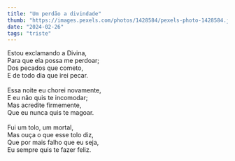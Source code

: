 ```yaml
---
title: "Um perdão a divindade"
thumb: "https://images.pexels.com/photos/1428584/pexels-photo-1428584.jpeg"
date: "2024-02-26"
tags: "triste"
---
```

Estou exclamando a Divina,  
Para que ela possa me perdoar;  
Dos pecados que cometo,  
E de todo dia que irei pecar.  
<br />
Essa noite eu chorei novamente,  
E eu não quis te incomodar;  
Mas acredite firmemente,  
Que eu nunca quis te magoar.  
<br />
Fui um tolo, um mortal,  
Mas ouça o que esse tolo diz,  
Que por mais falho que eu seja,  
Eu sempre quis te fazer feliz.  